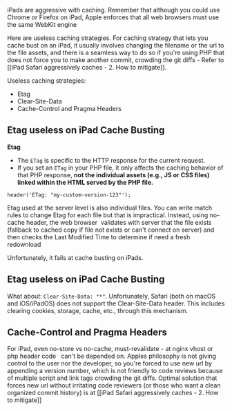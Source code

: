 iPads are aggressive with caching. Remember that although you could use Chrome or Firefox on iPad, Apple enforces that all web browsers must use the same WebKit engine

Here are useless caching strategies. For caching strategy that lets you cache bust on an iPad, it usually involves changing the filename or the url to the file assets, and there is a seamless way to do so if you're using PHP that does not force you to make another commit, crowding the git diffs - Refer to [[iPad Safari aggressively caches - 2. How to mitigate]].

Useless caching strategies:
- Etag
- Clear-Site-Data
- Cache-Control and Pragma Headers

## Etag useless on iPad Cache Busting
  

**Etag**

- The `ETag` is specific to the HTTP response for the current request.
- If you set an `ETag` in your PHP file, it only affects the caching behavior of that PHP response, **not the individual assets (e.g., JS or CSS files) linked within the HTML served by the PHP file.**
```
header('ETag: "my-custom-version-123"');  
```

Etag used at the server level is also individual files. You can write match rules to change Etag for each file but that is impractical. Instead, using no-cache header, the web browser  validates with server that the file exists (fallback to cached copy if file not exists or can't connect on server) and then checks the Last Modified Time to determine if need a fresh redownload

Unfortunately, it fails at cache busting on iPads.


## Etag useless on iPad Cache Busting

What about: `Clear-Site-Data: "*"`. Unfortunately, Safari (both on macOS and iOS/iPadOS) does not support the Clear-Site-Data header. This includes clearing cookies, storage, cache, etc., through this mechanism.

## Cache-Control and Pragma Headers

For iPad, even no-store vs no-cache, must-revalidate - at nginx vhost or php header code   can't be depended on. Apples philosophy is not giving control to the user nor the developer, so you're forced to use new url by appending a version number, which is not friendly to code reviews because of multiple script and link tags crowding the git diffs. Optimal solution that forces new url without irritating code reviewers (or those who want a clean organized commit history) is at [[iPad Safari aggressively caches - 2. How to mitigate]]